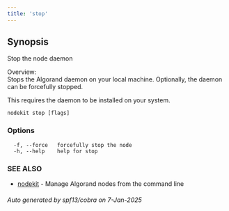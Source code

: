 ```yaml
---
title: 'stop'
---
```


## Synopsis

Stop the node daemon

Overview:  
Stops the Algorand daemon on your local machine. Optionally, the daemon can be forcefully stopped.

This requires the daemon to be installed on your system.

```
nodekit stop [flags]
```

### Options

```
  -f, --force   forcefully stop the node
  -h, --help    help for stop
```

### SEE ALSO

- [nodekit](/reference/nodekit) - Manage Algorand nodes from the command line

###### Auto generated by spf13/cobra on 7-Jan-2025
